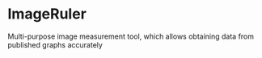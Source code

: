 # ImageRuler
Multi-purpose image measurement tool, which allows obtaining data from published graphs accurately
